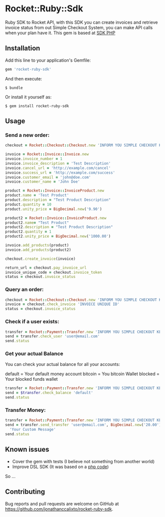 # Rocket::Ruby::Sdk

Ruby SDK to Rocket API, with this SDK you can create invoices and retrieve invoice status from out Simple Checkout System, you can make API calls when your plan have it.
This gem is based at [SDK PHP](https://github.com/Rocket-System/php-sdk)

## Installation

Add this line to your application's Gemfile:

```ruby
gem 'rocket-ruby-sdk'
```

And then execute:

    $ bundle

Or install it yourself as:

    $ gem install rocket-ruby-sdk

## Usage

### Send a new order:
``` ruby
checkout = Rocket::Checkout::Checkout.new 'INFORM YOU SIMPLE CHECKOUT KEY'

invoice = Rocket::Invoice::Invoice.new
invoice.invoice_number = 1
invoice.invoice_description = 'Test Description'
invoice.cancel_url = 'http://example.com/cancel'
invoice.success_url = 'http://example.com/success'
invoice.customer_email = 'john@doe.com'
invoice.customer_name = 'John Doe'

product = Rocket::Invoice::InvoiceProduct.new
product.name = 'Test Product'
product.description = "Test Product Description"
product.quantity = 10
product.unity_price = BigDecimal.new('9.90')

product2 = Rocket::Invoice::InvoiceProduct.new
product2.name= "Test Product"
product2.description = "Test Product Description"
product2.quantity = 1
product2.unity_price = BigDecimal.new('1000.00')

invoice.add_products(product)
invoice.add_products(product2)

checkout.create_invoice(invoice)

return_url = checkout.pay_invoice_url
invoice_unique_code = checkout.invoice_token
status = checkout.invoice_status
```

### Query an order:

``` ruby
checkout = Rocket::Checkout::Checkout.new 'INFORM YOU SIMPLE CHECKOUT KEY'
invoice = checkout.check_invoice 'INVOICE UNIQUE ID'
status = checkout.invoice_status
```

### Check if a user exists:

``` ruby
transfer = Rocket::Payment::Transfer.new 'INFORM YOU SIMPLE CHECKOUT KEY'
send = transfer.check_user 'user@email.com'
send.status
```

### Get your actual Balance

You can check your actual balance for all your accounts:

default = Your default money account
bitcoin = You bitcoin Wallet
blocked = Your blocked funds wallet

``` ruby
transfer = Rocket::Payment::Transfer.new 'INFORM YOU SIMPLE CHECKOUT KEY'
send = $transfer.check_balance 'default'
send.status
```

### Transfer Money:

``` ruby
transfer = Rocket::Payment::Transfer.new 'INFORM YOU SIMPLE CHECKOUT KEY'
send = transfer.send_transfer 'user@email.com', BigDecimal.new('20.00'), 'USD',
  'Your Custom Message'
send.status
```

## Known issues

* Cover the gem with tests (I believe not something from another world)
* Improve DSL SDK (It was based on a [php code](https://github.com/Rocket-System/php-sdk))

So  ...


## Contributing

Bug reports and pull requests are welcome on GitHub at https://github.com/jonathanccalixto/rocket-ruby-sdk.

